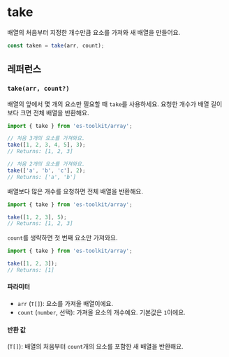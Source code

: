 # take

배열의 처음부터 지정한 개수만큼 요소를 가져와 새 배열을 만들어요.

```typescript
const taken = take(arr, count);
```

## 레퍼런스

### `take(arr, count?)`

배열의 앞에서 몇 개의 요소만 필요할 때 `take`를 사용하세요. 요청한 개수가 배열 길이보다 크면 전체 배열을 반환해요.

```typescript
import { take } from 'es-toolkit/array';

// 처음 3개의 요소를 가져와요.
take([1, 2, 3, 4, 5], 3);
// Returns: [1, 2, 3]

// 처음 2개의 요소를 가져와요.
take(['a', 'b', 'c'], 2);
// Returns: ['a', 'b']
```

배열보다 많은 개수를 요청하면 전체 배열을 반환해요.

```typescript
import { take } from 'es-toolkit/array';

take([1, 2, 3], 5);
// Returns: [1, 2, 3]
```

`count`를 생략하면 첫 번째 요소만 가져와요.

```typescript
import { take } from 'es-toolkit/array';

take([1, 2, 3]);
// Returns: [1]
```

#### 파라미터

- `arr` (`T[]`): 요소를 가져올 배열이에요.
- `count` (`number`, 선택): 가져올 요소의 개수예요. 기본값은 `1`이에요.

#### 반환 값

(`T[]`): 배열의 처음부터 `count`개의 요소를 포함한 새 배열을 반환해요.
